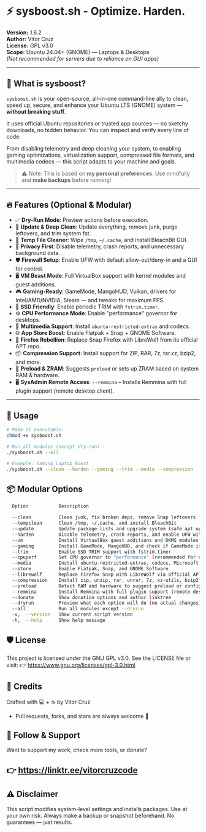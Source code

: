 # ⚡ sysboost.sh - Optimize. Harden.

**Version:** 1.6.2  
**Author:** Vitor Cruz  
**License:** GPL v3.0  
**Scope:** Ubuntu 24.04+ (GNOME) — Laptops & Desktops  
*(Not recommended for servers due to reliance on GUI apps)*

---

## 🧰 What is sysboost?

`sysboost.sh` is your open-source, all-in-one command-line ally to clean, speed up, secure, and enhance your Ubuntu LTS (GNOME) system — **without breaking stuff**.

It uses official Ubuntu repositories or trusted app sources — no sketchy downloads, no hidden behavior. You can inspect and verify every line of code.

From disabling telemetry and deep cleaning your system, to enabling gaming optimizations, virtualization support, compressed file formats, and multimedia codecs — this script adapts to your machine and goals.

> ⚠️ Note: This is based on **my personal preferences**. Use mindfully and **make backups** before running!

---

## 🔥 Features (Optional & Modular)
- ✅ **Dry-Run Mode**: Preview actions before execution.
- 🧼 **Update & Deep Clean**: Update everything, remove junk, purge leftovers, and trim system fat.
- 🧹 **Temp File Cleaner**: Wipe `/tmp`, `~/.cache`, and install BleachBit GUI.
- 🔐 **Privacy First**: Disable telemetry, crash reports, and unnecessary background data.
- 🛡️ **Firewall Setup**: Enable UFW with default allow-out/deny-in and a GUI for control.
- 🖥️ **VM Beast Mode**: Full VirtualBox support with kernel modules and guest additions.
- 🎮 **Gaming-Ready**: GameMode, MangoHUD, Vulkan, drivers for Intel/AMD/NVIDIA, Steam — and tweaks for maximum FPS.
- 💾 **SSD Friendly**: Enable periodic TRIM with `fstrim.timer`.
- ⚙️ **CPU Performance Mode**: Enable "performance" governor for desktops.
- 🎵 **Multimedia Support**: Install `ubuntu-restricted-extras` and codecs.
- 🌐 **App Store Boost**: Enable Flatpak + Snap + GNOME Software.
- 🦊 **Firefox Rebellion**: Replace Snap Firefox with LibreWolf from its official APT repo.
- 📦 **Compression Support**: Install support for ZIP, RAR, 7z, tar.xz, bzip2, and more.
- 🔁 **Preload & ZRAM**: Suggests `preload` or sets up ZRAM based on system RAM & hardware.
- 🖥️ **SysAdmin Remote Access**: `--remmina` – Installs Remmina with full plugin support (remote desktop client).
  
---

## 🧪 Usage

```bash
# Make it executable:
chmod +x sysboost.sh

# Run all modules (except dry-run)
./sysboost.sh --all

# Example: Gaming Laptop Boost
./sysboost.sh --clean --harden --gaming --trim --media --compression
```

## 📦 Modular Options
```bash
  Option           Description

  --clean          Clean junk, fix broken deps, remove Snap leftovers
  --tempclean      Clean /tmp, ~/.cache, and install BleachBit
  --update         Update package lists and upgrade system (safe apt update + upgrade)
  --harden         Disable telemetry, crash reports, and enable UFW with GUI
  --vm             Install VirtualBox guest additions and DKMS modules
  --gaming         Install GameMode, MangoHUD, and check if GameMode is active
  --trim           Enable SSD TRIM support with fstrim.timer
  --cpuperf        Set CPU governor to "performance" (recommended for desktops)
  --media          Install ubuntu-restricted-extras, codecs, Microsoft fonts
  --store          Enable Flatpak, Snap, and GNOME Software
  --librewolf      Replace Firefox Snap with LibreWolf via official APT repo
  --compression    Install zip, unzip, rar, unrar, 7z, xz-utils, bzip2, and lzma
  --preload        Detect RAM and hardware to suggest preload or configure ZRAM
  --remmina        Install Remmina with full plugin support (remote desktop client)
  --donate         Show donation options and author linktree
  --dryrun         Preview what each option will do (no actual changes)
  --all            Run all modules except --dryrun
  -v,  --version   Show current script version
  -h,  --help      Show help message
```

## 🛡️ License
This project is licensed under the GNU GPL v3.0.
See the LICENSE file or visit:
👉 https://www.gnu.org/licenses/gpl-3.0.html

## 👤 Credits
Crafted with 💻 + ☕ by Vitor Cruz
- Pull requests, forks, and stars are always welcome 🌟

## 👋 Follow & Support
Want to support my work, check more tools, or donate?
## 👉 https://linktr.ee/vitorcruzcode

## ⚠️ Disclaimer
This script modifies system-level settings and installs packages.
Use at your own risk. Always make a backup or snapshot beforehand.
No guarantees — just results.
